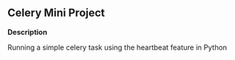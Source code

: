 Celery Mini Project
--------


**Description**

Running a simple celery task using the heartbeat feature in Python

